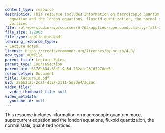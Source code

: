 ```yaml
---
content_type: resource
description: This resource includes information on macroscopic quantum mode, supercurrent
  equation and the london equations, fluxoid quantization, the normal state, quantized
  vortices.
file: /ol-ocw-studio-app/courses/6-763-applied-superconductivity-fall-2005/29bb21252c2fd3293111508de473d2ac_lecture10.pdf
file_size: 122963
file_type: application/pdf
learning_resource_types:
- Lecture Notes
license: https://creativecommons.org/licenses/by-nc-sa/4.0/
ocw_type: OCWFile
parent_title: Lecture Notes
parent_type: CourseSection
parent_uid: 6578b634-68d1-9a5d-182a-c23165270ed8
resourcetype: Document
title: lecture10.pdf
uid: 29bb2125-2c2f-d329-3111-508de473d2ac
video_files:
  video_thumbnail_file: null
video_metadata:
  youtube_id: null
---
```

This resource includes information on macroscopic quantum mode, supercurrent equation and the london equations, fluxoid quantization, the normal state, quantized vortices.